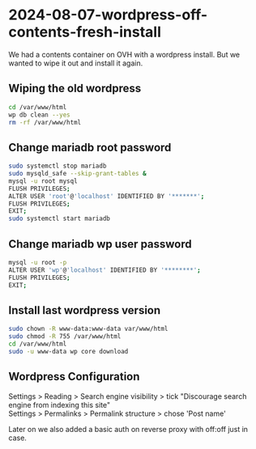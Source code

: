 # 2024-08-07-wordpress-off-contents-fresh-install

We had a contents container on OVH with a wordpress install.
But we wanted to wipe it out and install it again.

## Wiping the old wordpress

```bash
cd /var/www/html
wp db clean --yes
rm -rf /var/www/html
```

## Change mariadb root password

```bash
sudo systemctl stop mariadb
sudo mysqld_safe --skip-grant-tables &
mysql -u root mysql
FLUSH PRIVILEGES;
ALTER USER 'root'@'localhost' IDENTIFIED BY '*******';
FLUSH PRIVILEGES;
EXIT;
sudo systemctl start mariadb
```

## Change mariadb wp user password

```bash
mysql -u root -p
ALTER USER 'wp'@'localhost' IDENTIFIED BY '********';
FLUSH PRIVILEGES;
EXIT;
```

## Install last wordpress version

```bash
sudo chown -R www-data:www-data var/www/html
sudo chmod -R 755 /var/www/html
cd /var/www/html
sudo -u www-data wp core download
```

## Wordpress Configuration

Settings > Reading > Search engine visibility > tick "Discourage search engine from indexing this site"<br>
Settings > Permalinks > Permalink structure > chose 'Post name'

Later on we also added a basic auth on reverse proxy with off:off just in case.